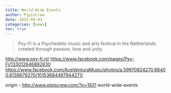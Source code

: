 ```yaml
---
title: World Wide Events
author: PipisCrew
date: 2015-09-03
categories: [news]
toc: true
---
```


> Psy-Fi is a Psychedelic music and arts festival in the Netherlands created through passion, love and unity.

http://www.psy-fi.nl/
https://www.facebook.com/pages/Psy-Fi/133012646892630
https://www.facebook.com/AceVenturaMusic/photos/a.59970824270.66400.6139679270/10153684497944271/

origin - http://www.pipiscrew.com/?p=1831 world-wide-events